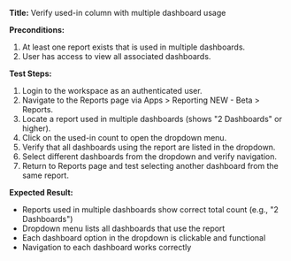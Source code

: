 **Title:** Verify used-in column with multiple dashboard usage

**Preconditions:**
  1. At least one report exists that is used in multiple dashboards.
  2. User has access to view all associated dashboards.

**Test Steps:**
  1. Login to the workspace as an authenticated user.
  2. Navigate to the Reports page via Apps > Reporting NEW - Beta > Reports.
  3. Locate a report used in multiple dashboards (shows "2 Dashboards" or higher).
  4. Click on the used-in count to open the dropdown menu.
  5. Verify that all dashboards using the report are listed in the dropdown.
  6. Select different dashboards from the dropdown and verify navigation.
  7. Return to Reports page and test selecting another dashboard from the same report.

**Expected Result:**
* Reports used in multiple dashboards show correct total count (e.g., "2 Dashboards")
* Dropdown menu lists all dashboards that use the report
* Each dashboard option in the dropdown is clickable and functional
* Navigation to each dashboard works correctly